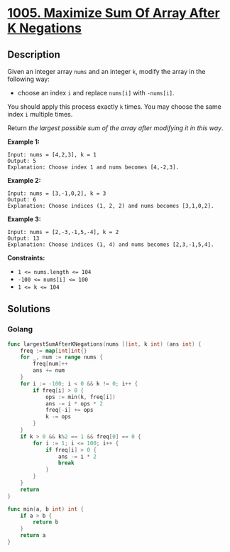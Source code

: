 # [1005. Maximize Sum Of Array After K Negations](https://leetcode-cn.com/problems/maximize-sum-of-array-after-k-negations/)





## Description



Given an integer array `nums` and an integer `k`, modify the array in the following way:

- choose an index `i` and replace `nums[i]` with `-nums[i]`.

You should apply this process exactly `k` times. You may choose the same index `i` multiple times.

Return *the largest possible sum of the array after modifying it in this way*.

 

**Example 1:**

```
Input: nums = [4,2,3], k = 1
Output: 5
Explanation: Choose index 1 and nums becomes [4,-2,3].
```

**Example 2:**

```
Input: nums = [3,-1,0,2], k = 3
Output: 6
Explanation: Choose indices (1, 2, 2) and nums becomes [3,1,0,2].
```

**Example 3:**

```
Input: nums = [2,-3,-1,5,-4], k = 2
Output: 13
Explanation: Choose indices (1, 4) and nums becomes [2,3,-1,5,4].
```

 

**Constraints:**

- `1 <= nums.length <= 104`
- `-100 <= nums[i] <= 100`
- `1 <= k <= 104`

## Solutions

<!-- tabs:start -->



### **Golang**

```go
func largestSumAfterKNegations(nums []int, k int) (ans int) {
    freq := map[int]int{}
    for _, num := range nums {
        freq[num]++
        ans += num
    }
    for i := -100; i < 0 && k != 0; i++ {
        if freq[i] > 0 {
            ops := min(k, freq[i])
            ans -= i * ops * 2
            freq[-i] += ops
            k -= ops
        }
    }
    if k > 0 && k%2 == 1 && freq[0] == 0 {
        for i := 1; i <= 100; i++ {
            if freq[i] > 0 {
                ans -= i * 2
                break
            }
        }
    }
    return
}

func min(a, b int) int {
    if a > b {
        return b
    }
    return a
}
```

<!-- tabs:end -->
